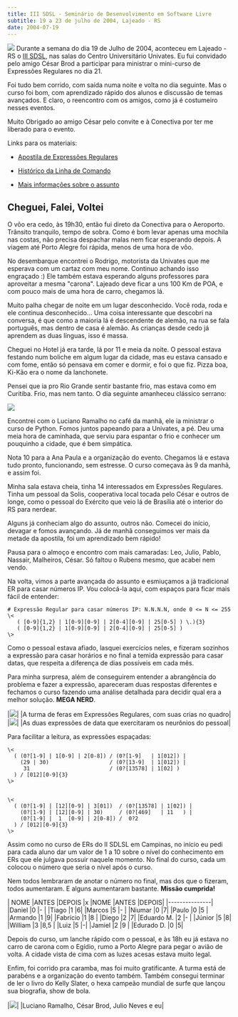 ```yaml
---
title: III SDSL - Seminário de Desenvolvimento em Software Livre
subtitle: 19 a 23 de julho de 2004, Lajeado - RS
date: 2004-07-19
---
```


  ![](cracha.jpg)
Durante a semana do dia 19 de Julho de 2004, aconteceu em Lajeado - RS
o [III SDSL](http://www.sdsl.org.br), nas salas do Centro Universitário Univates. Eu
fui convidado pelo amigo César Brod a participar para ministrar o
mini-curso de Expressões Regulares no dia 21.

Foi tudo bem corrido, com saída numa noite e volta no dia seguinte.
Mas o curso foi bom, com aprendizado rápido dos alunos e discussão de
temas avançados. E claro, o reencontro com os amigos, como já é
costumeiro nesses eventos.

Muito Obrigado ao amigo César pelo convite e à Conectiva por ter me
liberado para o evento.

Links para os materiais:

* [Apostila de Expressões Regulares](http://aurelio.net/curso/material/apostila-expressoes-intro.pdf)

* [Histórico da Linha de Comando](sdsl3-er-prompt.html)

* [Mais informações sobre o assunto](http://aurelio.net/regex/)

## Cheguei, Falei, Voltei

O vôo era cedo, às 19h30, então fui direto da Conectiva para o
Aeroporto. Trânsito tranquilo, tempo de sobra. Como é bom levar apenas
uma mochila nas costas, não precisa despachar malas nem ficar
esperando depois. A viagem até Porto Alegre foi rápida, menos de uma
hora de vôo.

No desembarque encontrei o Rodrigo, motorista da Univates que me
esperava com um cartaz com meu nome. Continuo achando isso engraçado
:) Ele também estava esperando alguns professores para aproveitar a
mesma "carona". Lajeado deve ficar a uns 100 Km de POA, e com pouco
mais de uma hora de carro, chegamos lá.

Muito palha chegar de noite em um lugar desconhecido. Você roda, roda
e ele continua desconhecido... Uma coisa interessante que descobri na
conversa, é que como a maioria lá é descendente de alemão, na rua se
fala português, mas dentro de casa é alemão. As crianças desde cedo já
aprendem as duas línguas, isso é massa.

Cheguei no Hotel já era tarde, lá por 11 e meia da noite. O pessoal
estava festando num boliche em algum lugar da cidade, mas eu estava
cansado e com fome, então só pensava em comer e dormir, e foi o que
fiz. Pizza boa, Ki-Kão era o nome da lanchonete.

Pensei que ia pro Rio Grande sentir bastante frio, mas estava como em
Curitiba. Frio, mas nem tanto. O dia seguinte amanheceu clássico
serrano:

  ![](neblina.jpg)

Encontrei com o Luciano Ramalho no café da manhã, ele ia ministrar o
curso de Python. Fomos juntos papeando para a Univates, a pé. Deu uma
meia hora de caminhada, que serviu para espantar o frio e conhecer um
pouquinho a cidade, que é bem simpática.

Nota 10 para a Ana Paula e a organização do evento. Chegamos lá e
estava tudo pronto, funcionando, sem estresse. O curso começava às 9
da manhã, e assim foi.

Minha sala estava cheia, tinha 14 interessados em Expressões
Regulares. Tinha um pessoal da Solis, cooperativa local tocada pelo
César e outros de longe, como o pessoal do Exército que veio lá de
Brasília até o interior do RS para nerdear.

Alguns já conheciam algo do assunto, outros não. Comecei do início,
devagar e fomos avançando. Já de manhã conseguimos ver mais da metade
da apostila, foi um aprendizado bem rápido!

Pausa para o almoço e encontro com mais camaradas: Leo, Julio, Pablo,
Nassair, Malheiros, César. Só faltou o Rubens mesmo, que acabei nem
vendo.

Na volta, vimos a parte avançada do assunto e esmiuçamos a já
tradicional ER para casar números IP. Vou colocá-la aqui, com espaços
para ficar mais fácil de entender:

    # Expressão Regular para casar números IP: N.N.N.N, onde 0 <= N <= 255
    \<
       ( [0-9]{1,2} | 1[0-9][0-9] | 2[0-4][0-9] | 25[0-5] ) \.){3}
       ( [0-9]{1,2} | 1[0-9][0-9] | 2[0-4][0-9] | 25[0-5] )
    \>

Como o pessoal estava afiado, lasquei exercícios neles, e fizeram
sozinhos a expressão para casar horários e no final a temida expressão
para casar datas, que respeita a diferença de dias possíveis em cada
mês.

Para minha surpresa, além de conseguirem entender a abrangência do
problema e fazer a expressão, apareceram duas respostas diferentes e
fechamos o curso fazendo uma análise detalhada para decidir qual era a
melhor solução. **MEGA NERD**.

|![](turma-quadro.jpg)|
|A turma de feras em Expressões Regulares, com suas crias no quadro|
|![](quadro.jpg)|
|As duas expressões de data que exercitaram os neurônios do pessoal|

Para facilitar a leitura, as expressões espaçadas:

    \<
      ( (0?[1-9] | 1[0-9] | 2[0-8]) / (0?[1-9]   | 1[012]) |
        (29 | 30)                   / (0?[13-9]  | 1[012]) |
         31                         / (0?[13578] | 1[02] )
      ) / [012][0-9]{3}
    \>


    \<
      ( (0?[1-9] | [12][0-9] | 3[01])  / (0?[13578] | 1[02]) |
        (0?[1-9] | [12][0-9] | 30)     / (0?[469]   | 11   ) |
        (0?[1-9] |  1  [0-9] | 2[0-8]) /  0?2
      ) / [012][0-9]{3}
    \>

Assim como no curso de ERs do II SDLSL em Campinas, no início eu
pedi para cada aluno dar um valor de 1 a 10 sobre o nível do
conhecimento em ERs que ele julgava possuir naquele momento. No final
do curso, cada um colocou o número que seria o nível após o curso.

Nem todos lembraram de anotar o número no final, mas dos que o
fizeram, todos aumentaram. E alguns aumentaram bastante.
**Missão cumprida!**

| NOME |ANTES |DEPOIS |x |NOME |ANTES |DEPOIS|
|---------------|
|Daniel |0 |- | |Tiago |1 |6|
|Marcos |5 |- | |Niumar |0 |7|
|Paulo |0 |5 | |Armando |1 |9|
|Fabrício |1 |8 | |Diego |2 |7|
|Eduardo M. |2 |- | |Júnior |5 |8|
|William |3 |8,5 | |Luiz |5 |-|
|Jamiel |2 |9 | |Edurado D. |0 |5|

Depois do curso, um lanche rápido com o pessoal, e às 18h eu já estava
no carro de carona com o Egídio, rumo a Porto Alegre para pegar o
avião de volta. A cidade vista de cima com as luzes acesas estava
muito legal.

Enfim, foi corrido pra caramba, mas foi muito gratificante. A turma
está de parabéns e a organização do evento também. Também consegui
terminar de ler o livro do Kelly Slater, o hexa campeão mundial de
surfe que lançou sua biografia, show de bola.

|![](amigos.jpg)|
|Luciano Ramalho, César Brod, Julio Neves e eu|
